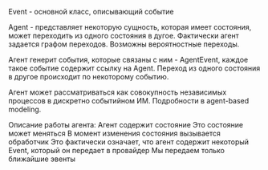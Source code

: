 Event - основной класс, описывающий событие

Agent - представляет некоторую сущность, которая имеет состояния, 
может переходить из одного состояния в дугое. 
Фактически агент задается графом переходов.
Возможны вероятностные переходы. 

Агент генерит события, которые связаны с ним - AgentEvent, каждое такое 
событие содержит ссылку на Agent. 
Переход из одного состояния в другое происходит по некоторому событию. 

Агент может рассматриваться как совокупность независимых процессов 
в дискретно событийном ИМ. Подробности в agent-based modeling.


Описание работы агента: 
Агент содержит состояние 
Это состояние может меняться 
В момент изменения состояния вызывается обработчик
Это фактически означает, что  агент содержит некоторый Event, который он передает 
в провайдер
Мы передаем только ближайшие эвенты 
